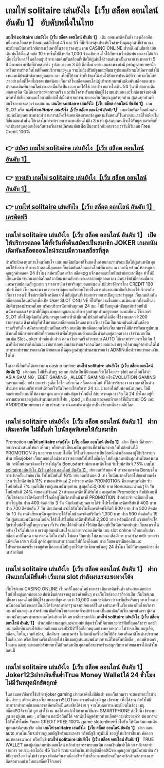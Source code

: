 # เกมไพ่ solitaire เล่นยังไง【เว็บ สล็อต ออนไลน์ อันดับ 1】  อับดับหนึ่งในไทย 

**เกมไพ่ solitaire เล่นยังไง【เว็บ สล็อต ออนไลน์ อันดับ 1】** เติม ถอนเครดิตขั้นต่ำ  ทางเลือกอีกหนึ่งทางเลือกสำหรับคนยุคสมัยใหม่ 4จี และ 5จี ที่มีบริการสุดประทับใจสำหรับคุณลูกค้าที่เข้ามาลงทะเบียนเป็นสมาชิกกับทางเว็บคาสิโนของเราลงทุน เกม CASINO ONLINE ฝากเดิมพันขั้นต่ำ เล่นเดิมพันได้ตั้งแต่ หลัก 10 บาทขึ้นไปถึงหลัก 1,000 ร่วมเบิกบานใจได้กับทางเว็บเดิมพันของเราได้แล้วเดี๋ยวนี้เว็บคาสิโนสล็อตผู้บริการเกมเดิมพันสล็อตที่เปิดให้ผู้เล่นได้ร่วมเล่นมาเป็นเวลานานมากกว่า 5 ปี มีภาพกราฟฟิกที่สวยสมจริง รูปแบบระบบ 3 มิติ
อีกทั้งทางค่ายเกมของเรายังมี programmerมืออาชีพการสร้างเว็บไซต์ที่คอยบริการและดูแล  รวมไปถึงปรับปรุงและพัฒนารูปแบบตัวเกมให้มีความน่าใช้งานและมีประสิทธิภาพอยู่ตลอดเวลา เพื่อที่ให้สมาชิกที่เข้ามาใช้งานได้รับการปรนนิบัติจากทางเว็บไซต์เราอย่างเต็มที่โดยไม่ขาดแม้แต่น้อย เว็บคาสิโนสล็อตออนไลน์ผู้บริการเกมพนันเดิมพันสล็อตของทางค่ายเกมเดิมพันออนไลน์ของเรานั้นยังเป็นระบบ ออโต้ใช้เวลาทำรายการไม่เกิน 50 วินาที ต่อการเติมยอดเครดิต นับได้เลยว่าสะดวกรวดเร็ว และทันใจสำหรับสมาชิกผู้ใช้งานแน่นอนและไม่ต้องแจ้งแอดมินที่ทำให้เสียเวลาและโอกาสอีกต่อไปเมื่อทำรายการฝากยอดเงินกับคุณลูกค้าทุกท่าน
ผู้เล่นทุกท่านที่สนใจอยากจะลองร่วมเล่นเกม **เกมไพ่ solitaire เล่นยังไง【เว็บ สล็อต ออนไลน์ อันดับ 1】** เกม SLOT  หรือ ***เกมไพ่ solitaire เล่นยังไง【เว็บ สล็อต ออนไลน์ อันดับ 1】*** เกมเดิมพันสล็อตนักเล่นเกมพนันทุกคนสามารถทำรายการสมัครได้เลยเพียงกรอกข้อมูลตามขั้นตอนที่ในค่ายเกมเรามีให้เพียงไม่กี่ขั้นตอนเท่านั้น ใช้เวลาในการทำรายการลงทะเบียนไม่ถึง 3 นาที ผู้เล่นทุกคนก็จะได้รับยูสเซอร์เพื่อที่จะเข้ามาสนุกสุดเหวี่ยงกับทางเว็บเราสมัครสมาชิกเพื่อเป็นสมาชิกกับค่ายของเราวันนี้รับเลย Free Credit 100%

## 👉 [สมัคร เกมไพ่ solitaire เล่นยังไง【เว็บ สล็อต ออนไลน์ อันดับ 1】](https://archa888.com/)
## 👉 [ทางเข้า เกมไพ่ solitaire เล่นยังไง【เว็บ สล็อต ออนไลน์ อันดับ 1】](https://archa888.com/)
## 👉 [เกมไพ่ solitaire เล่นยังไง【เว็บ สล็อต ออนไลน์ อันดับ 1】 เครดิตฟรี](https://archa888.com/)

## เกมไพ่ solitaire เล่นยังไง【เว็บ สล็อต ออนไลน์ อันดับ 1】 เปิดให้บริการตลอด ได้ทั้งวันทั้งคืนสมัครเป็นสมาชิก JOKER เกมพนันเดิมพันสล็อตออนไลน์ระบบมีความเสถียรที่สุด 

สำหรับนักลงทุนท่านไหนที่สนใจ เล่นเกมเดิมพันคาสิโนของในค่ายเกมเราพร้อมเปิดให้ผู้เล่นพนันทุกคนได้รับการบริการแล้วตอนนี้สุดยอดเว็บเดิมพันสล็อตออนไลน์ที่มาแรง ณ เวลานี้ พร้อมให้การดูแลคุณลูกค้าตลอด 24 ชั่วโมง สมัครเป็นสมาชิก สล็อตpg แจ็กพอตและโบนัสเข้าบ่อยมากที่สุด ทำให้มีเซียนพนันจำนวนมากติดใจแล้วกลับมาเล่นกับค่ายของเราต่ออยู่ตลอดเวลา มิหนำซ้ำยังมีความมั่นคงและความปลอดภัยสูงมาก ๆ ทางการเงินจ่ายจริงทุกยอดแน่นอนไม่มีประวัติการโกง CREDIT 100 เปอร์เซ็นต์ เว็บเกมของเราควบวงจรที่สุดและยังตอบโจทย์ในการเล่นของสมาชิกที่เข้ามาใช้บริการกับเว็บเรา
ทางเว็บไซต์เรามีฟรีเครดิตแจกให้กับผู้เล่นที่เข้ามาทำรายการเปิดยูสเซอร์ทุกยูส เว็บเกมเดิมพันสล็อตออนไลน์สมัครเพื่อเปิด User SLOT ONLINE ที่ได้รับความชื่นชอบและนิยมมากที่สุดเป็นระดับต้นๆของประเทศไทย พร้อมบริการนักพนันทุกคน 24 ชม. ไม่มีวันหยุดนักขัตฤกษ์พร้อมยังมีพนักงานและเจ้าหน้าที่ที่มีคุณภาพคอยดูแลและบริการลูกค้าทุกท่านอยู่ตลอด ลงทะเบียน โจ๊กเกอร์ SLOT เพื่อให้ผู้เดิมพันได้รับการดูแลอย่างทั่วถึงมีเกมให้นักเดิมพันได้เลือกใช้งานมากกว่า200 รายการเกม
สิ่งสำคัญที่ทำให้ค่ายเกมสล็อตออนไลน์ของทางเว็บเรานั้นเป็นเกมพนันเดิมพันสล็อตรวดเร็วทันใจ สมัครลงทะเบียนเป็นสมาชิก  เกมเดิมพันสล็อตออนไลน์เว็บเกมเราได้มีการพัฒนารูปแบบตัวเกมให้มีภาพกราฟฟิกที่สวยสมจริงเพื่อให้รูปแบบตัวเกมนั้นน่าเล่นอยู่ตลอดเวลา เข้าร่วมมาเป็นสมาชิก Slot Joker ฝากขั้นต่ำ ฝาก ถอน เงินรวดเร็วด้วยระบบ AUTO ใช้เวลาทำรายการไม่เกิน 1 นาทีทั้งรายการเติมเงินและรายการถอนเงินสามารถแจ้งถอนได้ด้วยตนเองง่ายๆ หรือหากลูกค้าท่านใดไม่สามารถทำรายการถอนเงินด้วยตนเองได้คุณลูกค้าทุกท่านสามารถแจ้ง ADMINเพื่อทำรายการถอนเงินให้ได้

ในเวลานี้ยืนยันได้เลยว่าเกม casino online **เกมไพ่ solitaire เล่นยังไง【เว็บ สล็อต ออนไลน์ อันดับ 1】** ฝากถอน ไม่มีขั้นต่ำทรู วอเลท กำลังเป็นที่นิยมเลยก็ว่าได้โดยเรา slot ออนไลน์ได้นำ  ASIA GAMING , EBET GAMING , ALLBET GAMING หรือEVOLUTION GAMING จุดรวมเกมป๊อกเด้ง บาคาร่า รูเล็ต ไฮโล แบ็กแจ๊ค สล็อตออนไลน์ ที่ได้การรับรองจากจากคาสิโนต่างประเทศ พร้อมบริการอย่าดีรวดเร็วทันใจคอยให้บริการ 24 ชม. มามอบให้กับนักพนันทุกคน ได้มีออกแบบตัวเกมที่ให้ความสนุกและความมันส์สุดเร้าใจมันไปกับการหมุนวงวล้อ ได้ 24 ชั่วโมง อยู่ที่ความสะดวกของผู้เล่นผ่านบนสมาร์ทโฟน , ipad , แท็บเลต และคอมพิวเตอร์ที่เป็นระบบIOS และ ANDROIDแบบพกพา ศึกษาประสบการณ์และพัฒนาสู่การเป็นเซียนพนันระบดับโลก

## เกมไพ่ solitaire เล่นยังไง【เว็บ สล็อต ออนไลน์ อันดับ 1】 ฝากเติมเครดิต ไม่มีขั้นต่ำ โบนัสสุดพิเศษให้กับสมาชิก

 Promotion  **เกมไพ่ solitaire เล่นยังไง【เว็บ สล็อต ออนไลน์ อันดับ 1】** ฝาก ขั้นต่ำ ที่ค่ายเราอยากจะนำเสนอให้แก่  เพื่อนๆ หรือเหล่าเซียนพนันทุกท่านที่กำลังมองหาเว็บไซต์พนันที่มี  PROMOTION ดีๆ และการแจกแบบไม่กั๊ก ให้ในเว็บของเราเป็นอีกหนึ่งตัวเลือกของผู้ใช้บริการทุกท่าน สล็อตjoker เว็บเกมออนไลน์ของเรา ขอบอกกับโปรโมชั่นดีๆ ให้กับผู้เล่นพนันทุกท่านได้ลองเล่นกัน จะมีโบนัสเครดิตอะไรบ้างไปดูกัน
Bonusสำหรับนักแทงพนันใหม่ รับโบนัสทันที 75% [เกมไพ่ solitaire เล่นยังไง【เว็บ สล็อต ออนไลน์ อันดับ 1】](https://archa888.com/) ทำยอดเทิร์นแค่ 4 เท่าของเครดิต
Bonusในการฝากครั้งแรกของวัน รับโบนัสทันที 16% ทำยอดเทิร์นแค่ 3 เท่า
โบนัสฝากครั้งต่อไปของฝากครั้งแรก รับโบนัสทันที 11% ทำยอดเทิร์นแค่ 2 เท่าของเครดิต
 PROMOTION คืนยอดทุนที่เสีย รับโบนัสทันที 7% ทุนที่เสียจากผู้เล่นพนันทุกท่าน สูงสุดถึง50,000 บาท
Bonusแนะนำคนรู้จัก รับโบนัสทันที 24% ทำยอดเทิร์นแค่ 2 เท่าของเครดิตที่ได้รับไป
และสุดท้าย Promotion สิทธิพิเศษที่เว็บไซต์ของเราได้คัดสรรไว้ให้เพื่อผู้ใช้บริการที่หน้าตาดี  PROMOTION ฝากประจำ จะมีแบบไหนบ้างไปดูกัน
ฝาก 400 ติดต่อกัน 3 วัน นักเดิมพันทุกคนจะได้รับโปรโมชั่นเครดิตฟรีทันที 400 บาท
ฝาก 700 ติดต่อกัน 7 วัน นักเล่นพนันจะได้รับโปรโมชั่นเครดิตฟรีทันที 900 บาท
ฝาก 500 ติดต่อกัน 10 วัน เหล่าเซียนพนันทุกท่านจะได้รับโบนัสเครดิตฟรีทันที 1,300 บาท
ฝาก 500 ติดต่อกัน 15 วัน ผู้เล่นเกมพนันออนไลน์จะได้รับโปรโมชั่นเครดิตฟรีทันที 2,200 บาท
พร้อมมีการปั่นวงล้อที่จะได้ลุ้นรับโบนัสใหญ่ในทุกๆเวลา ทั้งวัน เรียกได้ว่าคืนกำไรให้กับเพื่อนๆที่เป็นนักเล่นพนันกับเว็บของเราได้อย่างจุใจกันไปเลย หากว่าผู้เล่นพนันสนใจและอยากจะลงเดิมพัน เกม slot online หรือเกมยิงปลา สล็อต คาสิโนสด บาคาร่าสด ไฮโล กำถั่ว ไพ่แคง ปั่นแปะ ไพ่สามกอง เสือมังกร บาคาร่าสายฟ้า บาคาร่า แบ็คแจ๊ค เก้าเก ดัมมี่ ลูกค้าทุกท่านสามารถแตะไปที่ลิ้งค์ได้เลย ทางเว็บของเรามีแอดมินและโปรแกรมเมอร์เชี่ยวชาญด้านนี้คอยแก้ไขปัญหาให้เหล่าเซียนพนันอยู่ 24 ชั่วโมง ไม่มีวันหยุดแม้กระทั่งเสาร์อาทิตย์

## เกมไพ่ solitaire เล่นยังไง【เว็บ สล็อต ออนไลน์ อันดับ 1】 ฝากเงินแบบไม่มีขั้นต่ำ  เว็บเกม slot กำลังมาแรงแซงทางโค้ง

เว็บไซต์เกม CASINO ONLINE เว็บคาสิโนออนไลน์ของเรา เติมเครดิตขั้นต่ำ เล่นง่ายแตกบ่อย โบนัสใหญ่แตกบ่อยและเปอร์เซ็นต์การจ่ายสูงกว่าค่ายอื่นๆ ทางเว็บไซต์ของเราถือว่าเป็น เว็บไซต์เกมเสี่ยงดวงออนไลน์ที่มีผู้ใช้งานมากที่สุดมากกว่า 10,000 คนและมีอัตราว่าจะเพิ่มขึ้นเรื่อยๆ ทางเว็บเกมพนันออนไลน์ของเรานั้นยังได้รับจากมาตราฐานจากบ่อนคาสิโนต่างประเทศในเรื่องของเปิดให้บริการเกมพนันและดูแล สำหรับสมาชิกที่สนใจและอยากที่จะเข้าร่วมมาเป็นสมาชิกกับเว็บเกมพนันเรา ผู้เล่นเกมพนันทุกคนสามารถแอดไลน์เข้ามาได้เลย
	มาลิ้มรสชาติถึง **เกมไพ่ solitaire เล่นยังไง【เว็บ สล็อต ออนไลน์ อันดับ 1】** ตัวเกมมีความสนุกและความมันส์สุดเร้าใจที่มีภาพและกราฟิกที่สุดอลังการ และมีเกมสุดฮิตที่มาแรงให้กับยอดนิยมมาแรงปี2021ได้เลือกหมุนอย่างหลากหลาย  ไม่ว่าจะเป็นเกมรูเล็ต, สล็อต, ไฮโล, เกมยิงปลา, เสือมังกร และบาคาร่า ไม่ต้องนั่งเครื่องบินไปถึงบ่อนหรือคาสิโนต่างประเทศให้เสียเวลา หรือเสียค่าเครื่องอีกต่อไป เพียงแค่ผู้เล่นเกมพนันทุกท่านมีโทรศัพท์มือถือ , คอมพิวเตอร์ , ไอแพด และทุกแพลตฟอร์มพกพาได้นักเล่นพนันทุกคนก็สามารถร่วมสนุกกับทางค่ายของเราได้แล้วในตอนนี้

## เกมไพ่ solitaire เล่นยังไง【เว็บ สล็อต ออนไลน์ อันดับ 1】 Joker123ฝากเงินขั้นต่ำTrue Money Walletได้ 24 ชั่วโมง ไม่มีวันหยุดนักขัตฤกษ์

ในส่วนของวิธีการใช้บริการjoker gaming ฝากเครดิตไม่มีขั้นต่ำ ของเว็บเกมเรา จะต้องทำอะไรบ้างนั้น ง่าย ๆ เพียงแค่ทางเว็บเกมของเราSLOTเกมการพนันต้องมี ยูส เข้าระบบเพื่อใช้งาน ถ้ายังไม่มีสามารถทำตามขั้นตอนการสมัครเพื่อเป็นสมาชิกได้ง่าย ๆ จากโหมดการลงทะเบียนในช่อง เมนู สล็อตPGจึงจะได้ ยูส เข้าใช้งาน พอได้มาแล้วให้ทำตามวิธีผ่าน SMARTPHONE ต่อไปนี้
เข้าระบบ ยูส  ของผู้เล่น คอม , แท็บเลต และมือถือก็ได้
จากนั้นให้ลูกค้าทุกท่านเลือกความประสงค์ว่า ต้องการจะได้รับโปรโมชั่น รับเลย CREDIT FREE 100% game slotonlineหรือไม่รับ
ให้นักเล่นเกมพนันทุกคนสมัครสมาชิก คลิก **เกมไพ่ solitaire เล่นยังไง【เว็บ สล็อต ออนไลน์ อันดับ 1】** ฝาก ถอน auto ภาพในเว็บจะปรากฏเลขบัญชีพร้อมธนาคาร หรือบัญชี ทรูมันนี่ ของผู้ให้บริการขึ้นมา
คัดลอกหมายเลขธนาคาร หรือบัญชี **เกมไพ่ solitaire เล่นยังไง【เว็บ สล็อต ออนไลน์ อันดับ 1】** TRUE WALLET ของผู้เล่นเกมพนันออนไลน์ แล้วทำธุรกรรมระบบเติม ถอนเงินขั้นต่ำได้เลย
หลังจากทำรายการ รอประมาณไม่ถึง 45 วินาที ระบบจะเติมเงินเข้าบัญชีสล็อตXOของคุณลูกค้าผู้สมัครสมาชิก
ถ้ามีปัญหาเรื่องเงินไม่เข้า กรุณาติดต่อทีมงานมืออาชีพ ที่ทำเรื่องลงทะเบียนเป็นสมาชิกผ่านช่องทางการติดต่อทางหน้าเว็บเกมสล็อตโจ๊กเกอร์


